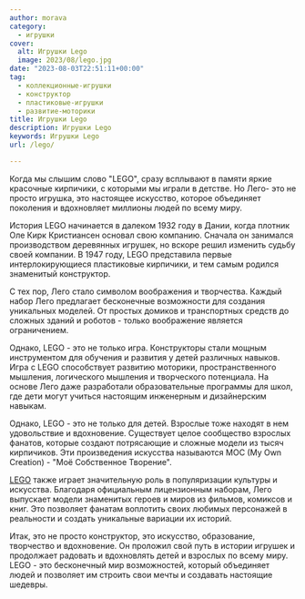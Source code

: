 ```yaml
---
author: morava
category:
  - игрушки
cover:
  alt: Игрушки Lego
  image: 2023/08/lego.jpg
date: "2023-08-03T22:51:11+00:00"
tag:
  - коллекционные-игрушки
  - конструктор
  - пластиковые-игрушки
  - развитие-моторики
title: Игрушки Lego
description: Игрушки Lego
keywords: Игрушки Lego
url: /lego/

---
```

Когда мы слышим слово "LEGO", сразу всплывают в памяти яркие красочные кирпичики, с которыми мы играли в детстве. Но Лего- это не просто игрушка, это настоящее искусство, которое объединяет поколения и вдохновляет миллионы людей по всему миру.

История LEGO начинается в далеком 1932 году в Дании, когда плотник Оле Кирк Кристиансен основал свою компанию. Сначала он занимался производством деревянных игрушек, но вскоре решил изменить судьбу своей компании. В 1947 году, LEGO представила первые интерлокирующиеся пластиковые кирпичики, и тем самым родился знаменитый конструктор.

С тех пор, Лего стало символом воображения и творчества. Каждый набор Лего предлагает бесконечные возможности для создания уникальных моделей. От простых домиков и транспортных средств до сложных зданий и роботов \- только воображение является ограничением.

Однако, LEGO - это не только игра. Конструкторы стали мощным инструментом для обучения и развития у детей различных навыков. Игра с LEGO способствует развитию моторики, пространственного мышления, логического мышления и творческого потенциала. На основе Лего даже разработали образовательные программы для школ, где дети могут учиться настоящим инженерным и дизайнерским навыкам.

Однако, LEGO - это не только для детей. Взрослые тоже находят в нем удовольствие и вдохновение. Существует целое сообщество взрослых фанатов, которые создают потрясающие и сложные модели из тысяч кирпичиков. Эти произведения искусства называются MOC (My Own Creation) - "Моё Собственное Творение".

[LEGO](https://www.lego.com/) также играет значительную роль в популяризации культуры и искусства. Благодаря официальным лицензионным наборам, Лего выпускает модели знаменитых героев и миров из фильмов, комиксов и книг. Это позволяет фанатам воплотить своих любимых персонажей в реальности и создать уникальные вариации их историй.

Итак, это не просто конструктор, это искусство, образование, творчество и вдохновение. Он проложил свой путь в истории игрушек и продолжает радовать и вдохновлять детей и взрослых по всему миру. LEGO - это бесконечный мир возможностей, который объединяет людей и позволяет им строить свои мечты и создавать настоящие шедевры.
